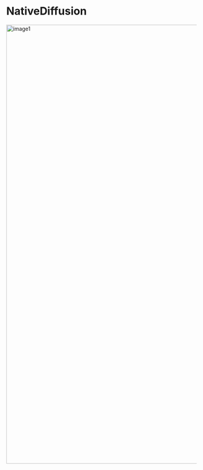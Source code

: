 # NativeDiffusion


<img width="1158" alt="image1" src="https://github.com/mohalibou/NativeDiffusion/assets/73797962/f7144eef-eee7-4d9a-9dbe-d8917035d4cf">
